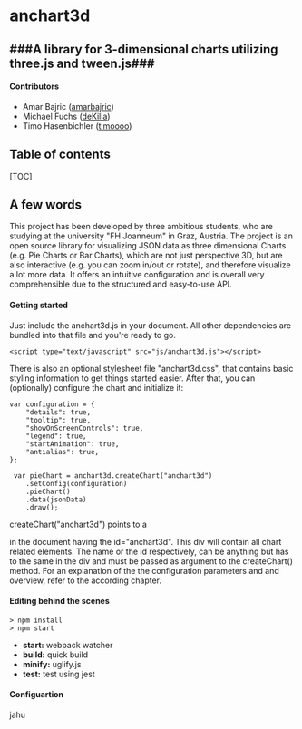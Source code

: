 
anchart3d
===================
###A library for 3-dimensional charts utilizing three.js and tween.js###
------------------------------------------------------------------
#### Contributors ####
- Amar Bajric ([amarbajric](https://github.com/amarbajric))
- Michael Fuchs ([deKilla](https://github.com/deKilla))
- Timo Hasenbichler ([timoooo](https://github.com/timoooo))
## Table of contents ##
[TOC]

A few words
-------------

This project has been developed by three ambitious students, who are studying at the university "FH Joanneum" in Graz, Austria. 
The project is an open source library for visualizing JSON data as three dimensional Charts (e.g. Pie Charts or Bar Charts), which are not 
just perspective 3D, but are also interactive (e.g. you can zoom in/out or rotate), and therefore visualize a lot more data. 
It offers an intuitive configuration and is overall very comprehensible due to the structured and easy-to-use API.

#### <i class="icon-file"></i> Getting started

Just include the anchart3d.js in your document. All other dependencies are bundled into that file and you're ready to go.

```
<script type="text/javascript" src="js/anchart3d.js"></script>
```
There is also an optional stylesheet file "anchart3d.css", that contains basic styling information to get things started easier. 
After that, you can (optionally) configure the chart and initialize it:

```
var configuration = {
    "details": true,
    "tooltip": true,
    "showOnScreenControls": true,
    "legend": true,
    "startAnimation": true,
    "antialias": true,
};

 var pieChart = anchart3d.createChart("anchart3d")
    .setConfig(configuration)
    .pieChart()
    .data(jsonData)
    .draw();
```
createChart("anchart3d") points to a <div> in the document having the id="anchart3d". This div will contain all chart related elements. The name or the id respectively, can be anything but has to the same in the div and must be passed as argument to the createChart() method. 
For an explanation of the the configuration parameters and and overview, refer to the according chapter.


#### <i class="icon-pencil"></i> Editing behind the scenes

    > npm install
    > npm start

 - **start:** webpack watcher
 - **build:** quick build
 - **minify:** uglify.js
 - **test:** test using jest

#### Configuartion ####

jahu
